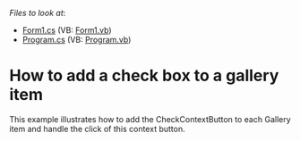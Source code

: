 <!-- default file list -->
*Files to look at*:

* [Form1.cs](./CS/DXApplication1/Form1.cs) (VB: [Form1.vb](./VB/DXApplication1/Form1.vb))
* [Program.cs](./CS/DXApplication1/Program.cs) (VB: [Program.vb](./VB/DXApplication1/Program.vb))
<!-- default file list end -->
# How to add a check box to a gallery item


This example illustrates how to add the CheckContextButton to each Gallery item and handle the click of this context button.

<br/>


